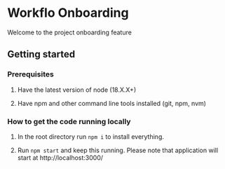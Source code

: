 # Workflo Onboarding

Welcome to the project onboarding feature

## Getting started

### Prerequisites

1. Have the latest version of node (18.X.X+)

2. Have npm and other command line tools installed (git, npm, nvm)


### How to get the code running locally

1. In the root directory run `npm i` to install everything.

2. Run `npm start` and keep this running. Please note that application will start at http://localhost:3000/
